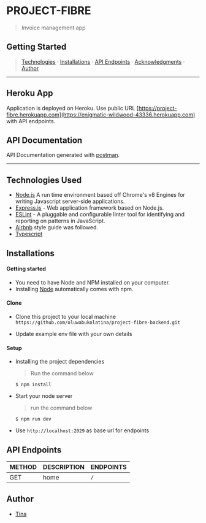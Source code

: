 # PROJECT-FIBRE
> Invoice management app
## Getting Started

>  [Technologies](#technologies-used) &middot; [Installations](#installations) &middot; [API Endpoints](#api-endpoints) &middot; [Acknowledgments](#acknowledgments) &middot; [Author](#author)
---

## Heroku App

Application is deployed on Heroku. Use public URL [https://project-fibre.herokuapp.com](https://enigmatic-wildwood-43336.herokuapp.com) with API endpoints.

## API Documentation
API Documentation generated with [postman](https://documenter.getpostman.com/view/4223397/TzeRoVYp).

---
## Technologies Used

[node]: (https://nodejs.org)
- [Node.js](node) A run time environment based off Chrome's v8 Engines for writing Javascript server-side applications.
- [Express.js](https://expressjs.com) - Web application framework based on Node.js.
- [ESLint](https://eslint.org/) - A pluggable and configurable linter tool for identifying and reporting on patterns in JavaScript.
- [Airbnb](https://www.npmjs.com/package/eslint-config-airbnb) style guide was followed.
- [Typescript](https://www.typescriptlang.org/)


## Installations

#### Getting started

- You need to have Node and NPM installed on your computer.
- Installing [Node](node) automatically comes with npm.

#### Clone

- Clone this project to your local machine `https://github.com/oluwabukolatina/project-fibre-backend.git`

- Update example env file with your own details

#### Setup

- Installing the project dependencies
  > Run the command below
  ```shell
  $ npm install
  ```
- Start your node server
  > run the command below
  ```shell
  $ npm run dev
  ```
- Use `http://localhost:2029` as base url for endpoints

## API Endpoints

| METHOD | DESCRIPTION                             | ENDPOINTS                 |
| ------ | --------------------------------------- | ------------------------- |
| GET    | home               | `/`           |
## Author
- [Tina](https://github.com/oluwabukolatina)
